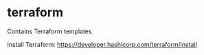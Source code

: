 # terraform
Contains Terraform templates

Install Terraform:
https://developer.hashicorp.com/terraform/install <br>
